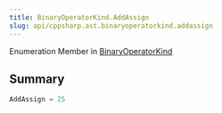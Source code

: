 ```yaml
---
title: BinaryOperatorKind.AddAssign
slug: api/cppsharp.ast.binaryoperatorkind.addassign
---
```

Enumeration Member in [BinaryOperatorKind](/api/cppsharp/ast/binaryoperatorkind)

## Summary



```csharp
AddAssign = 25
```

